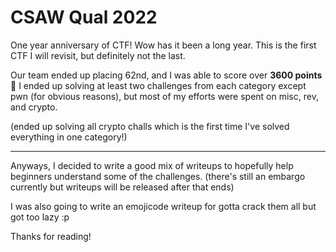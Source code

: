 # CSAW Qual 2022
One year anniversary of CTF! Wow has it been a long year.
This is the first CTF I will revisit, but definitely not the last.

Our team ended up placing 62nd, and I was able to score over **3600 points** :partying_face: 
I ended up solving at least two challenges from each category except pwn (for obvious reasons),
but most of my efforts were spent on misc, rev, and crypto.

(ended up solving all crypto challs which is the first time I've solved everything in one category!)


---
Anyways, I decided to write a good mix of writeups to hopefully help beginners understand some of the challenges.
(there's still an embargo currently but writeups will be released after that ends)

I was also going to write an emojicode writeup for gotta crack them all but got too lazy :p

Thanks for reading!